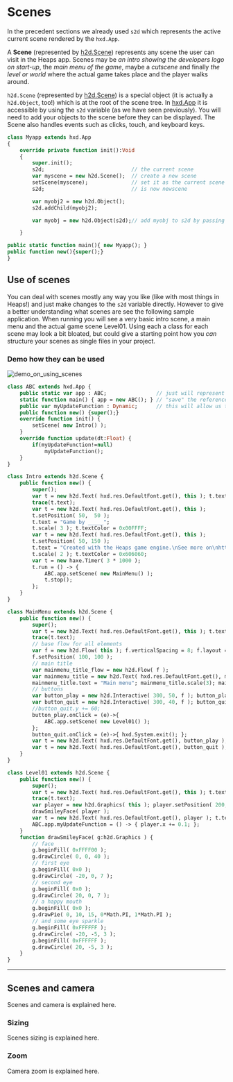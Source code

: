 # Scenes
In the precedent sections we already used `s2d` which represents the active current scene rendered by the `hxd.App`.

A **Scene** (represented by [h2d.Scene](https://heaps.io/api/h2d/Scene.html)) represents any scene the user can visit in the Heaps app. Scenes may be *an intro showing the developers logo on start-up*, the *main menu of the game*, maybe a *cutscene* and finally *the level or world* where the actual game takes place and the player walks around.

`h2d.Scene` (represented by [h2d.Scene](https://heaps.io/api/h2d/Scene.html)) is a special object (it is actually a `h2d.Object`, too!) which is at the root of the scene tree. In [hxd.App](https://heaps.io/api/hxd/App.html) it is accessible by using the `s2d` variable (as we have seen previously). You will need to add your objects to the scene before they can be displayed. The Scene also handles events such as clicks, touch, and keyboard keys.

```haxe
class Myapp extends hxd.App
{
    override private function init():Void
    {
        super.init();
        s2d;                            // the current scene
        var myscene = new h2d.Scene();  // create a new scene
        setScene(myscene);              // set it as the current scene
        s2d;                            // is now newscene

        var myobj2 = new h2d.Object();
        s2d.addChild(myobj2);

        var myobj = new h2d.Object(s2d);// add myobj to s2d by passing s2d as parameter

    }

public static function main(){ new Myapp(); }
public function new(){super();}
}
```

## Use of scenes

You can deal with scenes mostly any way you like (like with most things in Heaps!) and just make changes to the `s2d` variable directly. However to give a better understanding what scenes are see the following sample application. When running you will see a very basic intro scene, a main menu and the actual game scene Level01. Using each a class for each scene may look a bit bloated, but could give a starting point how you *can* structure your scenes as single files in your project.

### Demo how they can be used

![demo_on_using_scenes](https://user-images.githubusercontent.com/88530062/174429682-6debdb8e-d35c-4f3e-87d0-d3d72fe7e2b4.png)

```haxe
class ABC extends hxd.App {
    public static var app : ABC;                // just will represent this app as an individual object at runtime (so as an instance of this class)
    static function main() { app = new ABC(); } // "save" the reference for access from outside later
    public var myUpdateFunction : Dynamic;      // this will allow us to define the update function from other classes (see Level01)
    public function new() {super();}
    override function init() {
        setScene( new Intro() );
    }
    override function update(dt:Float) {
        if(myUpdateFunction!=null)
            myUpdateFunction();
    }
}

class Intro extends h2d.Scene {
    public function new() {
        super();
        var t = new h2d.Text( hxd.res.DefaultFont.get(), this ); t.text = "Intro scene";
        trace(t.text);
        var t = new h2d.Text( hxd.res.DefaultFont.get(), this );
        t.setPosition( 50,  50 );
        t.text = "Game by _____";
        t.scale( 3 ); t.textColor = 0x00FFFF;
        var t = new h2d.Text( hxd.res.DefaultFont.get(), this );
        t.setPosition( 50, 150 );
        t.text = "Created with the Heaps game engine.\nSee more on\nhttps://heaps.io";
        t.scale( 2 ); t.textColor = 0x606060;
        var t = new haxe.Timer( 3 * 1000 );
        t.run = () -> {
            ABC.app.setScene( new MainMenu() );
            t.stop();
        };
    }
}

class MainMenu extends h2d.Scene {
    public function new() {
        super();
        var t = new h2d.Text( hxd.res.DefaultFont.get(), this ); t.text = "Main menu scene";
        trace(t.text);
        // base flow for all elements
        var f = new h2d.Flow( this ); f.verticalSpacing = 8; f.layout = h2d.Flow.FlowLayout.Vertical;
        f.setPosition( 100, 100 );
        // main title
        var mainmenu_title_flow = new h2d.Flow( f );
        var mainmenu_title = new h2d.Text( hxd.res.DefaultFont.get(), mainmenu_title_flow );
        mainmenu_title.text = "Main menu"; mainmenu_title.scale(3); mainmenu_title_flow.padding = 32;
        // buttons
        var button_play = new h2d.Interactive( 300, 50, f ); button_play.backgroundColor = 0xFF00FF80;
        var button_quit = new h2d.Interactive( 300, 40, f ); button_quit.backgroundColor = 0xFFFF4040;
        //button_quit.y += 60;
        button_play.onClick = (e)->{
            ABC.app.setScene( new Level01() );
        };
        button_quit.onClick = (e)->{ hxd.System.exit(); };
        var t = new h2d.Text( hxd.res.DefaultFont.get(), button_play ); t.text = "Play"; t.setPosition(8,8);
        var t = new h2d.Text( hxd.res.DefaultFont.get(), button_quit ); t.text = "Quit"; t.setPosition(8,8);
    }
}

class Level01 extends h2d.Scene {
    public function new() {
        super();
        var t = new h2d.Text( hxd.res.DefaultFont.get(), this ); t.text = "Level01 scene";
        trace(t.text);
        var player = new h2d.Graphics( this ); player.setPosition( 200, 200 );
        drawSmileyFace( player );
        var t = new h2d.Text( hxd.res.DefaultFont.get(), player ); t.text = "Player"; t.setPosition(-50,50);
        ABC.app.myUpdateFunction = () -> { player.x += 0.1; };
    }
    function drawSmileyFace( g:h2d.Graphics ) {
        // face
        g.beginFill( 0xFFFF00 );
        g.drawCircle( 0, 0, 40 );
        // first eye
        g.beginFill( 0x0 );
        g.drawCircle( -20, 0, 7 );
        // second eye
        g.beginFill( 0x0 );
        g.drawCircle( 20, 0, 7 );
        // a happy mouth
        g.beginFill( 0x0 );
        g.drawPie( 0, 10, 15, 0*Math.PI, 1*Math.PI );
        // and some eye sparkle
        g.beginFill( 0xFFFFFF );
        g.drawCircle( -20, -5, 3 );
        g.beginFill( 0xFFFFFF );
        g.drawCircle( 20, -5, 3 );
    }
}
```

---


## Scenes and camera

Scenes and camera is explained here.

### Sizing

Scenes sizing is explained here.

### Zoom

Camera zoom is explained here.
